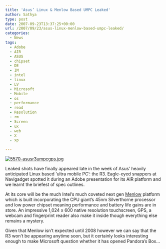 ```yaml
---
title: 'Asus’ Linux & Menlow Based UMPC Leaked'
author: Sathya
type: post
date: 2007-09-23T13:37:25+00:00
url: /2007/09/23/asus-linux-menlow-based-umpc-leaked/
categories:
  - News
tags:
  - Adobe
  - AIR
  - ASUS
  - chipset
  - DE
  - IM
  - intel
  - linux
  - LV
  - Microsoft
  - Mobile
  - os
  - performance
  - read
  - Resolution
  - rm
  - Screen
  - ux
  - web
  - X
  - xp

---
```

[![5570-asusr3umpcgps.jpg][1]][2]

Leaked shots have finally appeared late in the week of Asus&#8217; heavily anticipated Linux based &#8216;ultra mobile PC&#8217;: the R3. Eagle-eyed snappers at Navigadget spotted it during an Adobe presentation for its AIR platform and we learnt the briefest of spec outlines.
  
At its core will be the much Intel&#8217;s much coveted next gen <a href="http://www.trustedreviews.com/mobile-devices/news/2007/09/20/Unleashing-the-Internet-Experience/p1" target="_blank">Menlow</a> platform which is built incorporating the CPU giant&#8217;s 45nm Silverthorne processor and low power chipset meaning performance and battery life gains are in store. An impressive 1,024 x 600 native resolution touchscreen, GPS, a webcam and fingerprint reader also make it inside though everything else remains a mystery.
  
Given that Menlow isn&#8217;t expected until 2008 however we can say that the R3 won&#8217;t be appearing anytime soon, but it certainly looks interesting enough to make Microsoft question whether it has opened Pandora&#8217;s Box&#8230;

 [1]: http://sathyasays.com/wp-content/uploads/2007/09/5570-asusr3umpcgps.jpg
 [2]: http://sathyasays.com/wp-content/uploads/2007/09/5570-asusr3umpcgps.jpg "5570-asusr3umpcgps.jpg"